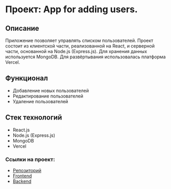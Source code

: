 # Проект: App for adding users.

## Описание
Приложение позволяет управлять списком пользователей. Проект состоит из клиентской части, реализованной на React, и серверной части, основанной на Node.js (Express.js). Для хранения данных используется MongoDB. Для развёртывания использовалась платформа Vercel.

## Функционал
* Добавление новых пользователей
* Редактирование пользователей
* Удаление пользователей

## Стек технологий
* React.js
* Node.js (Express.js)
* MongoDB
* Vercel

### Ссылки на проект:
* [Репозиторий](https://github.com/BeRealDude/app-for-adding-users)
* [Frontend](https://app-for-adding-users-client.vercel.app)
* [Backend](https://app-for-adding-users.vercel.app)

